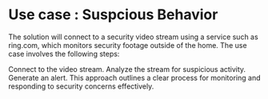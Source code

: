 # Use case : Suspcious Behavior

The solution will connect to a security video stream using a service such as ring.com, which monitors security footage outside of the home. The use case involves the following steps:

Connect to the video stream.
Analyze the stream for suspicious activity.
Generate an alert.
This approach outlines a clear process for monitoring and responding to security concerns effectively.

